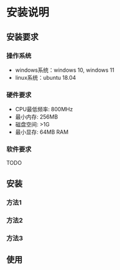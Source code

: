 # 安装说明

## 安装要求

### 操作系统

- windows系统：windows 10, windows 11
- linux系统：ubuntu 18.04

### 硬件要求

- CPU最低频率: 800MHz
- 最小内存: 256MB
- 磁盘空间: >1G
- 最小显存: 64MB RAM

### 软件要求

TODO

## 安装

### 方法1

### 方法2

### 方法3

## 使用
